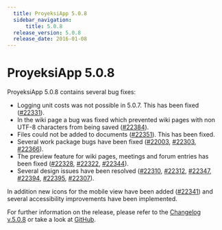 ```yaml
---
  title: ProyeksiApp 5.0.8
  sidebar_navigation:
      title: 5.0.8
  release_version: 5.0.8
  release_date: 2016-01-08
---
```



# ProyeksiApp 5.0.8

ProyeksiApp 5.0.8 contains several bug fixes:

  - Logging unit costs was not possible in 5.0.7. This has been fixed
    ([\#22331](https://community.proyeksi.id/work_packages/22331)).
  - In the wiki page a bug was fixed which prevented wiki pages with non
    UTF-8 characters from being saved
    ([\#22384](https://community.proyeksi.id/work_packages/22384)).
  - Files could not be added to documents
    ([\#22351](https://community.proyeksi.id/work_packages/22351)).
    This has been fixed.
  - Several work package bugs have been fixed
    ([\#22003](https://community.proyeksi.id/work_packages/22003),
    [\#22303](https://community.proyeksi.id/work_packages/22303),
    [\#22366](https://community.proyeksi.id/work_packages/22366)).
  - The preview feature for wiki pages, meetings and forum entries has
    been fixed
    ([\#22328](https://community.proyeksi.id/work_packages/22328),
    [\#22322](https://community.proyeksi.id/work_packages/22322),
    [\#22344](https://community.proyeksi.id/work_packages/22344)).
  - Several design issues have been resolved
    ([\#22310](https://community.proyeksi.id/work_packages/22310),
    [\#22312](https://community.proyeksi.id/work_packages/22312),
    [\#22347](https://community.proyeksi.id/work_packages/22347),
    [\#22394](https://community.proyeksi.id/work_packages/22394),
    [\#22395](https://community.proyeksi.id/work_packages/22395),
    [\#22307](https://community.proyeksi.id/work_packages/22307)).

In addition new icons for the mobile view have been added
([\#22341](https://community.proyeksi.id/work_packages/22341)) and
several accessibility improvements have been implemented.

For further information on the release, please refer to the [Changelog
v.5.0.8](https://community.proyeksi.id/versions/786) or take a look
at [GitHub](https://github.com/opf/proyeksiapp/tree/v5.0.8).


